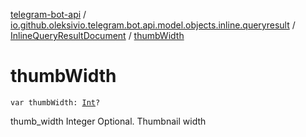 [telegram-bot-api](../../index.md) / [io.github.oleksivio.telegram.bot.api.model.objects.inline.queryresult](../index.md) / [InlineQueryResultDocument](index.md) / [thumbWidth](./thumb-width.md)

# thumbWidth

`var thumbWidth: `[`Int`](https://kotlinlang.org/api/latest/jvm/stdlib/kotlin/-int/index.html)`?`

thumb_width Integer Optional. Thumbnail width

